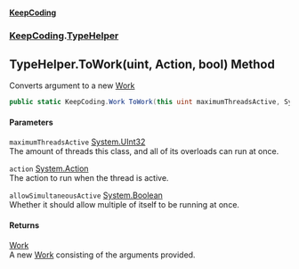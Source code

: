 #### [KeepCoding](index.md 'index')
### [KeepCoding](KeepCoding.md 'KeepCoding').[TypeHelper](KeepCoding_TypeHelper.md 'KeepCoding.TypeHelper')
## TypeHelper.ToWork(uint, Action, bool) Method
Converts argument to a new [Work](KeepCoding_Work.md 'KeepCoding.Work')
```csharp
public static KeepCoding.Work ToWork(this uint maximumThreadsActive, System.Action action, bool allowSimultaneousActive=false);
```
#### Parameters
<a name='KeepCoding_TypeHelper_ToWork(uint_System_Action_bool)_maximumThreadsActive'></a>
`maximumThreadsActive` [System.UInt32](https://docs.microsoft.com/en-us/dotnet/api/System.UInt32 'System.UInt32')  
The amount of threads this class, and all of its overloads can run at once.
  
<a name='KeepCoding_TypeHelper_ToWork(uint_System_Action_bool)_action'></a>
`action` [System.Action](https://docs.microsoft.com/en-us/dotnet/api/System.Action 'System.Action')  
The action to run when the thread is active.
  
<a name='KeepCoding_TypeHelper_ToWork(uint_System_Action_bool)_allowSimultaneousActive'></a>
`allowSimultaneousActive` [System.Boolean](https://docs.microsoft.com/en-us/dotnet/api/System.Boolean 'System.Boolean')  
Whether it should allow multiple of itself to be running at once.
  
#### Returns
[Work](KeepCoding_Work.md 'KeepCoding.Work')  
A new [Work](KeepCoding_Work.md 'KeepCoding.Work') consisting of the arguments provided.
